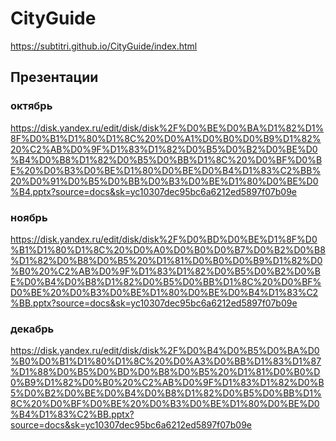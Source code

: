 # CityGuide
https://subtitri.github.io/CityGuide/index.html
## Презентации
### октябрь
https://disk.yandex.ru/edit/disk/disk%2F%D0%BE%D0%BA%D1%82%D1%8F%D0%B1%D1%80%D1%8C%20%D0%A1%D0%B0%D0%B9%D1%82%20%C2%AB%D0%9F%D1%83%D1%82%D0%B5%D0%B2%D0%BE%D0%B4%D0%B8%D1%82%D0%B5%D0%BB%D1%8C%20%D0%BF%D0%BE%20%D0%B3%D0%BE%D1%80%D0%BE%D0%B4%D1%83%C2%BB%20%D0%91%D0%B5%D0%BB%D0%B3%D0%BE%D1%80%D0%BE%D0%B4.pptx?source=docs&sk=yc10307dec95bc6a6212ed5897f07b09e
### ноябрь
https://disk.yandex.ru/edit/disk/disk%2F%D0%BD%D0%BE%D1%8F%D0%B1%D1%80%D1%8C%20%D0%A0%D0%B0%D0%B7%D0%B2%D0%B8%D1%82%D0%B8%D0%B5%20%D1%81%D0%B0%D0%B9%D1%82%D0%B0%20%C2%AB%D0%9F%D1%83%D1%82%D0%B5%D0%B2%D0%BE%D0%B4%D0%B8%D1%82%D0%B5%D0%BB%D1%8C%20%D0%BF%D0%BE%20%D0%B3%D0%BE%D1%80%D0%BE%D0%B4%D1%83%C2%BB.pptx?source=docs&sk=yc10307dec95bc6a6212ed5897f07b09e
### декабрь
https://disk.yandex.ru/edit/disk/disk%2F%D0%B4%D0%B5%D0%BA%D0%B0%D0%B1%D1%80%D1%8C%20%D0%A3%D0%BB%D1%83%D1%87%D1%88%D0%B5%D0%BD%D0%B8%D0%B5%20%D1%81%D0%B0%D0%B9%D1%82%D0%B0%20%C2%AB%D0%9F%D1%83%D1%82%D0%B5%D0%B2%D0%BE%D0%B4%D0%B8%D1%82%D0%B5%D0%BB%D1%8C%20%D0%BF%D0%BE%20%D0%B3%D0%BE%D1%80%D0%BE%D0%B4%D1%83%C2%BB.pptx?source=docs&sk=yc10307dec95bc6a6212ed5897f07b09e
